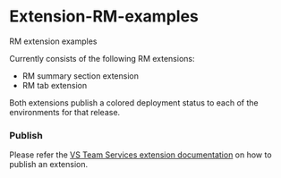 # Extension-RM-examples
RM extension examples

Currently consists of the following RM extensions:
* RM summary section extension
* RM tab extension

Both extensions publish a colored deployment status to each of the environments for that release.

### Publish

Please refer the [VS Team Services extension documentation](https://www.visualstudio.com/en-us/integrate/extensions/publish/overview) on how to publish an extension.

